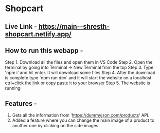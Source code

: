 # Shopcart

## Live Link - https://main--shresth-shopcart.netlify.app/

## How to run this webapp - 

Step 1. Download all the files and open them in VS Code
Step 2. Open the terminal by going into Terminal -> New Terminal from the top
Step 3. Type 'npm i' and hit enter. It will download some files
Step 4. After the download is complete type 'npm run dev' and it will start the website on a localhost ctrl+click the link or copy paste it to your browser
Step 5. The website is running

## Features - 

1. Gets all the information from 'https://dummyjson.com/products' API.
2. Added a feature where you can change the main image of a product to another one by clicking on the side images

